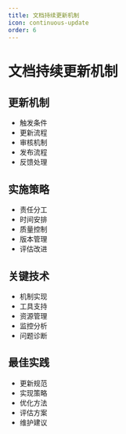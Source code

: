 ```yaml
---
title: 文档持续更新机制
icon: continuous-update
order: 6
---
```


# 文档持续更新机制

## 更新机制
- 触发条件
- 更新流程
- 审核机制
- 发布流程
- 反馈处理

## 实施策略
- 责任分工
- 时间安排
- 质量控制
- 版本管理
- 评估改进

## 关键技术
- 机制实现
- 工具支持
- 资源管理
- 监控分析
- 问题诊断

## 最佳实践
- 更新规范
- 实现策略
- 优化方法
- 评估方案
- 维护建议
